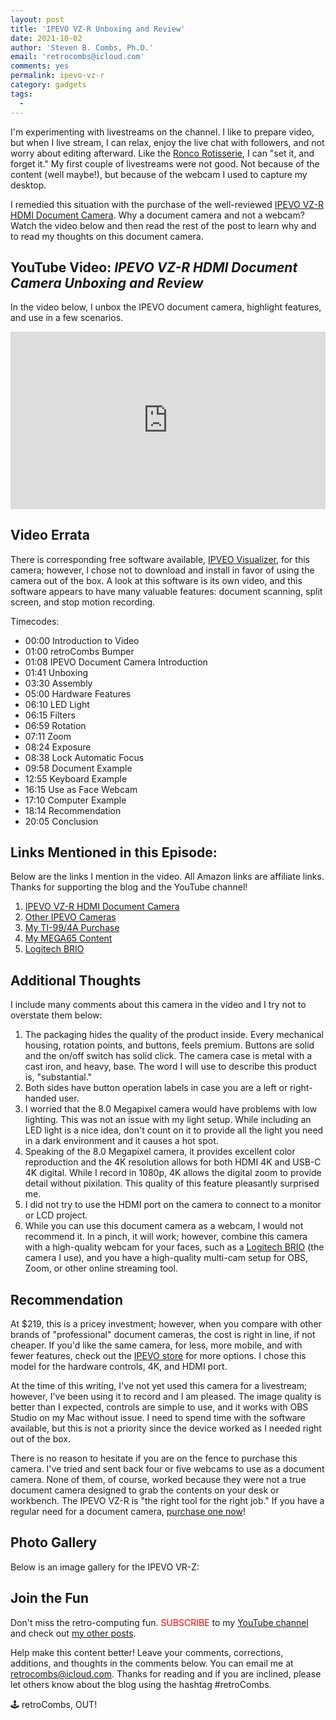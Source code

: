 ```yaml
---
layout: post
title: 'IPEVO VZ-R Unboxing and Review'
date: 2021-10-02
author: 'Steven B. Combs, Ph.D.'
email: 'retrocombs@icloud.com'
comments: yes
permalink: ipevo-vz-r
category: gadgets
tags:
  - 
---
```


I'm experimenting with livestreams on the channel. I like to prepare video, but when I live stream, I can relax, enjoy the live chat with followers, and not worry about editing afterward. Like the [Ronco Rotisserie](https://amzn.to/3D8BdAG), I can "set it, and forget it." My first couple of livestreams were not good. Not because of the content (well maybe!), but because of the webcam I used to capture my desktop. 

I remedied this situation with the purchase of the well-reviewed [IPEVO VZ-R HDMI Document Camera](https://amzn.to/3oscQK9). Why a document camera and not a webcam? Watch the video below and then read the rest of the post to learn why and to read my thoughts on this document camera.

## YouTube Video: _IPEVO VZ-R HDMI Document Camera Unboxing and Review_

In the video below, I unbox the IPEVO document camera, highlight features, and use in a few scenarios.

<div style="position:relative;padding-top:56.25%;"><p><iframe src="https://www.youtube.com/embed/2nsca_oBgAA" frameborder="0" allowfullscreen="true" mozallowfullscreen="true" webkitallowfullscreen="true" style="position:absolute;top:0;left:0;width:100%;height:100%;"></iframe></p></div>

## Video Errata

There is corresponding free software available, [IPVEO Visualizer](https://www.ipevo.com/software/visualizer), for this camera; however, I chose not to download and install in favor of using the camera out of the box. A look at this software is its own video, and this software appears to have many valuable features: document scanning, split screen, and stop motion recording.

Timecodes:

- 00:00 Introduction to Video
- 01:00 retroCombs Bumper
- 01:08 IPEVO Document Camera Introduction
- 01:41 Unboxing
- 03:30 Assembly
- 05:00 Hardware Features
- 06:10 LED Light
- 06:15 Filters
- 06:59 Rotation
- 07:11 Zoom
- 08:24 Exposure
- 08:38 Lock Automatic Focus
- 09:58 Document Example
- 12:55 Keyboard Example
- 16:15 Use as Face Webcam
- 17:10 Computer Example
- 18:14 Recommendation
- 20:05 Conclusion

## Links Mentioned in this Episode:

Below are the links I mention in the video. All Amazon links are affiliate links. Thanks for supporting the blog and the YouTube channel!

1. [IPEVO VZ-R HDMI Document Camera](https://amzn.to/3oscQK9)
2. [Other IPEVO Cameras](https://amzn.to/3A5TE7p)
2. [My TI-99/4A Purchase](https://www.stevencombs.com/first-ti994a)
3. [My MEGA65 Content](http://www.stevencombs.com/mega65)
4. [Logitech BRIO](https://amzn.to/3l69FGd)

## Additional Thoughts

I include many comments about this camera in the video and I try not to overstate them below:

1. The packaging hides the quality of the product inside. Every mechanical housing, rotation points, and buttons, feels premium. Buttons are solid and the on/off switch has solid click. The camera case is metal with a cast iron, and heavy, base. The word I will use to describe this product is, "substantial."
2. Both sides have button operation labels in case you are a left or right-handed user.
3. I worried that the 8.0 Megapixel camera would have problems with low lighting. This was not an issue with my light setup. While including an LED light is a nice idea, don't count on it to provide all the light you need in a dark environment and it causes a hot spot.
4. Speaking of the 8.0 Megapixel camera, it provides excellent color reproduction and the 4K resolution allows for both HDMI 4K and USB-C 4K digital. While I record in 1080p, 4K allows the digital zoom to provide detail without pixilation. This quality of this feature pleasantly surprised me.
5. I did not try to use the HDMI port on the camera to connect to a monitor or LCD project.
6. While you can use this document camera as a webcam, I would not recommend it. In a pinch, it will work; however, combine this camera with a high-quality webcam for your faces, such as a [Logitech BRIO](https://amzn.to/3l69FGd) (the camera I use), and you have a high-quality multi-cam setup for OBS, Zoom, or other online streaming tool.

## Recommendation

At $219, this is a pricey investment; however, when you compare with other brands of "professional" document cameras, the cost is right in line, if not cheaper. If you'd like the same camera, for less, more mobile, and with fewer features, check out the [IPEVO store](https://amzn.to/3A5TE7p) for more options. I chose this model for the hardware controls, 4K, and HDMI port.

At the time of this writing, I've not yet used this camera for a livestream; however, I've been using it to record and I am pleased. The image quality is better than I expected, controls are simple to use, and it works with OBS Studio on my Mac without issue. I need to spend time with the software available, but this is not a priority since the device worked as I needed right out of the box.

There is no reason to hesitate if you are on the fence to purchase this camera. I've tried and sent back four or five webcams to use as a document camera. None of them, of course, worked because they were not a true document camera designed to grab the contents on your desk or workbench. The IPEVO VZ-R is "the right tool for the right job." If you have a regular need for a document camera, [purchase one now](https://amzn.to/3A5TE7p)!

## Photo Gallery

Below is an image gallery for the IPEVO VR-Z:

<script src="https://cdn.jsdelivr.net/npm/publicalbum@latest/embed-ui.min.js" async></script>
<div class="pa-gallery-player-widget" style="width:100%; height:480px; display:none;"
  data-link="https://photos.app.goo.gl/4w83PMdYtfwiC5fx8"
  data-title="IPEVO VZ-R"
  data-description="9 new photos added to shared album">
  <object data="https://lh3.googleusercontent.com/iaX_2Ly2f0OiOh4hQoRoMO5oFCjDnrZ_kkNMC_naEhCf1C1Xs0Ldb5AclH_5AXOtAwVhFGn2lCKCem8LZxp6lD4PzKneXfiW4LRQwCiBd7wNBxjXMtgiy_biI04bQ-Wg0GkmZAMXZtc=w1920-h1080"></object>
  <object data="https://lh3.googleusercontent.com/vRTAoBM0b1ppHX33yxxd97QUsF9tJsMI3ruXaW1TpsTbJcz5TZKhVzSope-hJNzK2ZVzwxug8DiLrbrgxfVCir-yPnirUsW4p_xTr0BKCL2uGn3epEai76igQII4fRmOSKSkfzHM2Dk=w1920-h1080"></object>
  <object data="https://lh3.googleusercontent.com/F2gY840KbD6J9pEr-hjnV_zOVPiBvFsFCnjtzRROvNaqzuINrZgTVL0NToaIStl9qMDpep5qA-jeT1PlpMsWNPW7g32yGqw5WjSTINbWgsum8Rmvehoa2FA8-ZaF40GF29NCqeZJG4U=w1920-h1080"></object>
  <object data="https://lh3.googleusercontent.com/0Qm1JXVNaXb3mAnIIgz4RpQeC9ryKSOAbjak_Eckx6NMPu-20L7WbebVhrK7-AMllnKsmhN7ZYshBXVmV31Ph7cyvlHTCWatJsYJO023yJsAHzwspwV9UkFnyqTmAG1Ok5Pis6FMgRM=w1920-h1080"></object>
  <object data="https://lh3.googleusercontent.com/XR3UoC1GA3CmE4NCu_F7irwgYzUpc6NYXrmqXWDWssiFG404RdOocRIT0aTTltL81gCBBqp_-GX6zP6RNQkZbNcJXDGmkamTzimqdQV3Zz72a7MD4pKPceUv0_R-rKSZQi_VD9vEpBs=w1920-h1080"></object>
  <object data="https://lh3.googleusercontent.com/L5DWcSwqNOKvPPL2m8jK2OlWecU6TEq519KEVNJGVKOFlsqP5fqar-EyKBc7xJ_R1LmW_X9fc5kgmRx6rIc-a3Iqu543P_LbNmmaAe-P7ZXwMN6KfRpK9rKQcm12A40ZGZYP2Ux5kVA=w1920-h1080"></object>
  <object data="https://lh3.googleusercontent.com/XZAKx0WSiHnWsbsTIfazPF7OTu59YdyhUnGH2Q9WAA4qPJ0wFhkAOO9shPt5ZsB79Nh-_Q2NUkU6RB368P4hu9c09cDExEZDm5I7w3ivYRuWjteR0RFms9VxdFX7LQIwxFeKxxJkTUA=w1920-h1080"></object>
  <object data="https://lh3.googleusercontent.com/YmARjMqFoJo8ab-i-98BPD9eIGrZIvS23B53G30189lsLECycRjF9PFfK0hgoGlXxk1Su1jNVG8SOd0ikAQZfsbQ7usTCdk8ccXdm7RyNWH2cVhLchGxbWZOCbt_CoKL2fcARRt8Czc=w1920-h1080"></object>
  <object data="https://lh3.googleusercontent.com/owPUr_NUB06McklAyZqmB0LhZ7YgXNuUkkhPxHQ4hzS8ejjhtccidcJ9Sz8HwwdS4m4fEwCza4Wl6xZLtVydpF-gFzh7CIvQ0kIucGCZrTTtoYKppOU5PkOmUZFM2gq-rpPFrofyurA=w1920-h1080"></object>
</div>

## Join the Fun

Don't miss the retro-computing fun. <font color="red">SUBSCRIBE</font> to my [YouTube channel](https://www.youtube.com/stevencombs) and check out [my other posts](https://www.stevencombs.com).

Help make this content better! Leave your comments, corrections, additions, and thoughts in the comments below. You can email me at [retrocombs@icloud.com](mailto:retrocombs@icloud.com). Thanks for reading and if you are inclined, please let others know about the blog using the hashtag #retroCombs.

🕹️ retroCombs, OUT!
